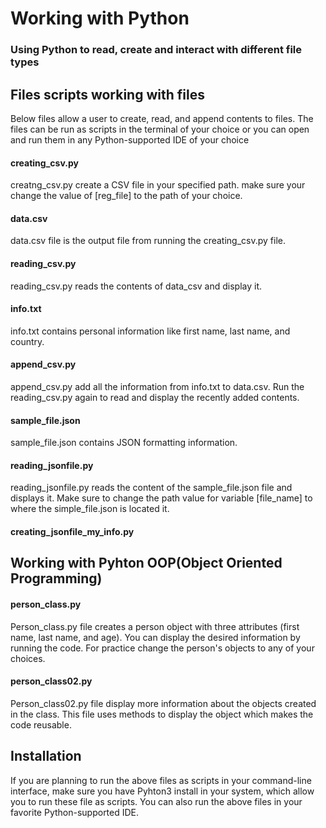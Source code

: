 # Working with Python
### Using Python to read, create and interact with different file types
## Files scripts working with files
Below files allow a user to create, read, and append contents to files. The files can be run as scripts in the terminal of your choice or you can open and run them in any Python-supported IDE of your choice
#### creating_csv.py
creatng_csv.py create a CSV file in your specified path. make sure your change the value of [reg_file] to the path of your choice.
#### data.csv
data.csv file is the output file from running the creating_csv.py file.
#### reading_csv.py
reading_csv.py reads the contents of data_csv and display it.
#### info.txt
info.txt contains personal information like first name, last name, and country.
#### append_csv.py
append_csv.py add all the information from info.txt to data.csv. Run the reading_csv.py again to read and display the recently added contents.
#### sample_file.json
sample_file.json contains JSON formatting information.
#### reading_jsonfile.py
reading_jsonfile.py reads the content of the sample_file.json file and displays it. Make sure to change the path value for variable [file_name] to where the simple_file.json is located it.
#### creating_jsonfile_my_info.py


## Working with Pyhton OOP(Object Oriented Programming)
#### person_class.py
Person_class.py file creates a person object with three attributes (first name, last name, and age). You can display the desired information by running the code. For practice change the person's objects to any of your choices.
#### person_class02.py
Person_class02.py file display more information about the objects created in the class. This file uses methods to display the object which makes the code reusable.

## Installation

If you are planning to run the above files as scripts in your command-line interface, make sure you have Pyhton3 install in your system, which allow you to run these file as scripts. You can also run the above files in your favorite Python-supported IDE.
